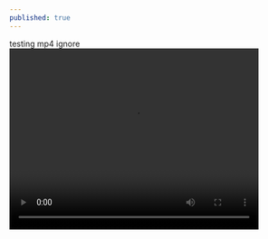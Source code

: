 ```yaml
---
published: true
---
```

testing mp4  ignore
<video width="440" height="320" autoplay loop>
  <source src="https://thumbs.gfycat.com/WarmRightAnglerfish-mobile.mp4" type="video/mp4" />
  Your browser does not support the video tag.
</video>
